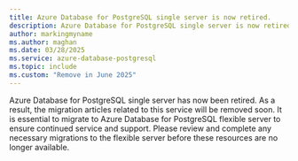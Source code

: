 ```yaml
---
title: Azure Database for PostgreSQL single server is now retired.
description: Azure Database for PostgreSQL single server is now retired. As a result, the migration articles related to this service will be removed soon. It is essential to migrate to Azure Database for PostgreSQL flexible server to ensure continued service and support.    
author: markingmyname
ms.author: maghan
ms.date: 03/28/2025
ms.service: azure-database-postgresql
ms.topic: include
ms.custom: "Remove in June 2025"
---
```



Azure Database for PostgreSQL single server has now been retired. As a result, the migration articles related to this service will be removed soon. It is essential to migrate to Azure Database for PostgreSQL flexible server to ensure continued service and support. Please review and complete any necessary migrations to the flexible server before these resources are no longer available.